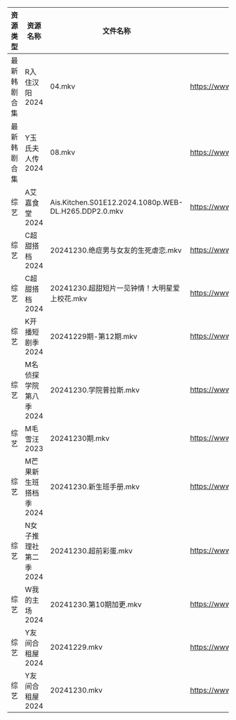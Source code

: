 | 资源类型   | 资源名称          | 文件名称                                                 | 分享链接                                      | 更新时间                |
| ------ | ------------- | ---------------------------------------------------- | ----------------------------------------- | ------------------- |
| 最新韩剧合集 | R入住汉阳2024     | 04.mkv                                               | https://www.alipan.com/s/ABoCNq9SXUm      | 2024-12-30 00:06:16 |
| 最新韩剧合集 | Y玉氏夫人传2024    | 08.mkv                                               | https://www.alipan.com/s/W4XBeatGBb7      | 2024-12-30 00:06:33 |
| 综艺     | A艾嘉食堂2024     | Ais.Kitchen.S01E12.2024.1080p.WEB-DL.H265.DDP2.0.mkv | https://www.alipan.com/s/qqA2j1AeyfW      | 2024-12-30 00:06:38 |
| 综艺     | C超甜搭档2024     | 20241230.绝症男与女友的生死虐恋.mkv                             | https://www.alipan.com/s/f1KU47G5YvP      | 2024-12-30 13:06:28 |
| 综艺     | C超甜搭档2024     | 20241230.超甜短片一见钟情！大明星爱上校花.mkv                        | https://www.alipan.com/s/f1KU47G5YvP      | 2024-12-30 13:06:28 |
| 综艺     | K开播短剧季2024    | 20241229期-第12期.mkv                                   | https://www.alipan.com/s/RwTZ4L5wTYU      | 2024-12-30 00:07:01 |
| 综艺     | M名侦探学院第八季2024 | 20241230.学院普拉斯.mkv                                   | https://www.alipan.com/s/bS78Zi6rQqi      | 2024-12-30 13:06:56 |
| 综艺     | M毛雪汪2023      | 20241230期.mkv                                        | https://www.aliyundrive.com/s/asPqfgPRqAg | 2024-12-30 13:07:05 |
| 综艺     | M芒果新生班搭档季2024 | 20241230.新生班手册.mkv                                   | https://www.alipan.com/s/xnGaC7WzgLK      | 2024-12-30 13:07:10 |
| 综艺     | N女子推理社第二季2024 | 20241230.超前彩蛋.mkv                                    | https://www.alipan.com/s/NNXXZUw3FNE      | 2024-12-30 13:07:34 |
| 综艺     | W我的主场2024     | 20241230.第10期加更.mkv                                  | https://www.alipan.com/s/KLxaNppeykr      | 2024-12-30 13:08:21 |
| 综艺     | Y友间合租屋2024    | 20241229.mkv                                         | https://www.alipan.com/s/tPjPnh33JDD      | 2024-12-30 13:08:38 |
| 综艺     | Y友间合租屋2024    | 20241230.mkv                                         | https://www.alipan.com/s/tPjPnh33JDD      | 2024-12-30 13:08:37 |
